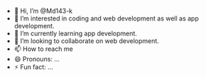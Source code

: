 - 👋 Hi, I’m @Md143-k
- 👀 I’m interested in coding and web development as well as app development.
- 🌱 I’m currently learning app development.
- 💞️ I’m looking to collaborate on web development.
- 📫 How to reach me 
- 😄 Pronouns: ...
- ⚡ Fun fact: ...

<!---
Md143-k/Md143-k is a ✨ special ✨ repository because its `README.md` (this file) appears on your GitHub profile.
You can click the Preview link to take a look at your changes.
--->
